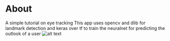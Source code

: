 # About
A simple tutorial on eye tracking 
This app uses opencv and dlib for landmark detection and keras over tf to train the neuralnet for predicting the outlook of a user
![alt text](/data/anumation_24.gif)
